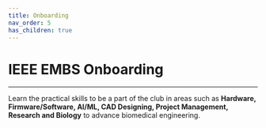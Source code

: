 ```yaml
---
title: Onboarding
nav_order: 5
has_children: true
---
```


# IEEE EMBS Onboarding
---

Learn the practical skills to be a part of the club in areas such as **Hardware, Firmware/Software, AI/ML, CAD Designing, Project Management, Research and Biology** to advance biomedical engineering.
